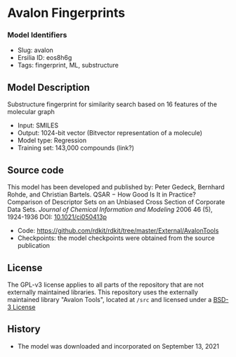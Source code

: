 # Avalon Fingerprints

### Model Identifiers
* Slug: avalon
* Ersilia ID: eos8h6g
* Tags: fingerprint, ML, substructure

## Model Description
Substructure fingerprint for similarity search based on 16 features of the molecular graph
* Input: SMILES
* Output: 1024-bit vector (Bitvector representation of a molecule)
* Model type: Regression
* Training set: 143,000 compounds (link?)

## Source code
This model has been developed and published by:
Peter Gedeck, Bernhard Rohde, and Christian Bartels. QSAR − How Good Is It in Practice? Comparison of Descriptor Sets on an Unbiased Cross Section of Corporate Data Sets. *Journal of Chemical Information and Modeling* 2006 46 (5), 1924-1936 DOI: [10.1021/ci050413p](https://pubs.acs.org/doi/full/10.1021/ci050413p)

* Code: https://github.com/rdkit/rdkit/tree/master/External/AvalonTools
* Checkpoints: the model checkpoints were obtained from the source publication

## License
The GPL-v3 license applies to all parts of the repository that are not externally maintained libraries. This repository uses the externally maintained library "Avalon Tools", located at `/src` and licensed under a [BSD-3 License](https://github.com/ersilia-os/eos8h6g/blob/main/src/LICENSE)

## History
- The model was downloaded and incorporated on September 13, 2021
